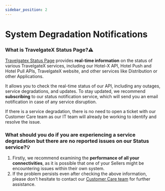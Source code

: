 ```yaml
---
sidebar_position: 2
---
```


# System Degradation Notifications


### What is TravelgateX Status Page?⚠️

[Travelgatex Status Page](https://status.travelgatex.com/status=) provides **real-time information** on the status of various TravelgateX services, including our Hotel-X API, Hotel Push and Hotel Pull APIs, TravelgateX website, and other services like Distribution or other Applications.

It allows you to check the real-time status of our API, including any outages, service degradations, and updates. To stay updated, we recommend **subscribing** to our status notification service, which will send you an email notification in case of any service disruption.

If there is a service degradation, there is no need to open a ticket with our Customer Care team as our IT team will already be working to identify and resolve the issue.

### What should you do if you are experiencing a service degradation but there are no reported issues on our Status service?💡
1. Firstly, we recommend examining the **performance of all your connectivities**, as it is possible that one of your Sellers might be encountering issues within their own system.
1. If the problem persists even after checking the above information, please don't hesitate to contact our [Customer Care team](https://app.travelgatex.com/tickets) for further assistance.